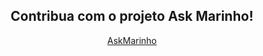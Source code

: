 <h2 align = center>Contribua com o projeto Ask Marinho!</h2>

<p align="center"><a href="https://ko-fi.com/ASKMARINHO">AskMarinho</a></p>
